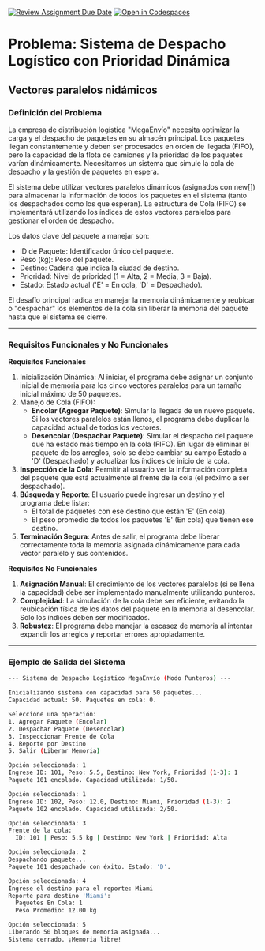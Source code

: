 [![Review Assignment Due Date](https://classroom.github.com/assets/deadline-readme-button-22041afd0340ce965d47ae6ef1cefeee28c7c493a6346c4f15d667ab976d596c.svg)](https://classroom.github.com/a/aWT1eIpo)
[![Open in Codespaces](https://classroom.github.com/assets/launch-codespace-2972f46106e565e64193e422d61a12cf1da4916b45550586e14ef0a7c637dd04.svg)](https://classroom.github.com/open-in-codespaces?assignment_repo_id=20917105)
# Problema: Sistema de Despacho Logístico con Prioridad Dinámica

## Vectores paralelos nidámicos

### Definición del Problema

La empresa de distribución logística "MegaEnvío" necesita optimizar la carga y el despacho de paquetes en su almacén principal. Los paquetes llegan constantemente y deben ser procesados en orden de llegada (FIFO), pero la capacidad de la flota de camiones y la prioridad de los paquetes varían dinámicamente. Necesitamos un sistema que simule la cola de despacho y la gestión de paquetes en espera.

El sistema debe utilizar vectores paralelos dinámicos (asignados con new[]) para almacenar la información de todos los paquetes en el sistema (tanto los despachados como los que esperan). La estructura de Cola (FIFO) se implementará utilizando los índices de estos vectores paralelos para gestionar el orden de despacho.

Los datos clave del paquete a manejar son:

  * ID de Paquete: Identificador único del paquete.
  * Peso (kg): Peso del paquete.
  * Destino: Cadena que indica la ciudad de destino.
  * Prioridad: Nivel de prioridad (1 = Alta, 2 = Media, 3 = Baja).
  * Estado: Estado actual ('E' = En cola, 'D' = Despachado).

El desafío principal radica en manejar la memoria dinámicamente y reubicar o "despachar" los elementos de la cola sin liberar la memoria del paquete hasta que el sistema se cierre.

---

### Requisitos Funcionales y No Funcionales

**Requisitos Funcionales**

1. Inicialización Dinámica: Al iniciar, el programa debe asignar un conjunto inicial de memoria para los cinco vectores paralelos para un tamaño inicial máximo de 50 paquetes.
2. Manejo de Cola (FIFO):
    * **Encolar (Agregar Paquete)**: Simular la llegada de un nuevo paquete. Si los vectores paralelos están llenos, el programa debe duplicar la capacidad actual de todos los vectores.
    * **Desencolar (Despachar Paquete)**: Simular el despacho del paquete que ha estado más tiempo en la cola (FIFO). En lugar de eliminar el paquete de los arreglos, solo se debe cambiar su campo Estado a 'D' (Despachado) y actualizar los índices de inicio de la cola.
3. **Inspección de la Cola**: Permitir al usuario ver la información completa del paquete que está actualmente al frente de la cola (el próximo a ser despachado).
4. **Búsqueda y Reporte**: El usuario puede ingresar un destino y el programa debe listar:
   * El total de paquetes con ese destino que están 'E' (En cola).
   * El peso promedio de todos los paquetes 'E' (En cola) que tienen ese destino.
5. **Terminación Segura**: Antes de salir, el programa debe liberar correctamente toda la memoria asignada dinámicamente para cada vector paralelo y sus contenidos.

**Requisitos No Funcionales**

1. **Asignación Manual**: El crecimiento de los vectores paralelos (si se llena la capacidad) debe ser implementado manualmente utilizando punteros.
2. **Complejidad**: La simulación de la cola debe ser eficiente, evitando la reubicación física de los datos del paquete en la memoria al desencolar. Solo los índices deben ser modificados.
3. **Robustez**: El programa debe manejar la escasez de memoria al intentar expandir los arreglos y reportar errores apropiadamente.

---

### Ejemplo de Salida del Sistema

```bash
--- Sistema de Despacho Logístico MegaEnvío (Modo Punteros) ---

Inicializando sistema con capacidad para 50 paquetes...
Capacidad actual: 50. Paquetes en cola: 0.

Seleccione una operación:
1. Agregar Paquete (Encolar)
2. Despachar Paquete (Desencolar)
3. Inspeccionar Frente de Cola
4. Reporte por Destino
5. Salir (Liberar Memoria)

Opción seleccionada: 1
Ingrese ID: 101, Peso: 5.5, Destino: New York, Prioridad (1-3): 1
Paquete 101 encolado. Capacidad utilizada: 1/50.

Opción seleccionada: 1
Ingrese ID: 102, Peso: 12.0, Destino: Miami, Prioridad (1-3): 2
Paquete 102 encolado. Capacidad utilizada: 2/50.

Opción seleccionada: 3
Frente de la cola:
  ID: 101 | Peso: 5.5 kg | Destino: New York | Prioridad: Alta

Opción seleccionada: 2
Despachando paquete...
Paquete 101 despachado con éxito. Estado: 'D'.

Opción seleccionada: 4
Ingrese el destino para el reporte: Miami
Reporte para destino 'Miami':
  Paquetes En Cola: 1
  Peso Promedio: 12.00 kg

Opción seleccionada: 5
Liberando 50 bloques de memoria asignada...
Sistema cerrado. ¡Memoria libre!
```